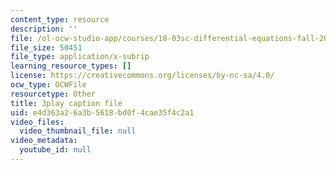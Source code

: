 ```yaml
---
content_type: resource
description: ''
file: /ol-ocw-studio-app/courses/18-03sc-differential-equations-fall-2011/e4d363a26a3b5618bd0f4cae35f4c2a1_2SuTN8rpe4I.vtt
file_size: 50451
file_type: application/x-subrip
learning_resource_types: []
license: https://creativecommons.org/licenses/by-nc-sa/4.0/
ocw_type: OCWFile
resourcetype: Other
title: 3play caption file
uid: e4d363a2-6a3b-5618-bd0f-4cae35f4c2a1
video_files:
  video_thumbnail_file: null
video_metadata:
  youtube_id: null
---
```

